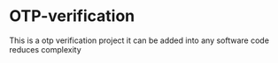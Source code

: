 # OTP-verification
This is a otp verification project it can be added into any software code reduces complexity 
